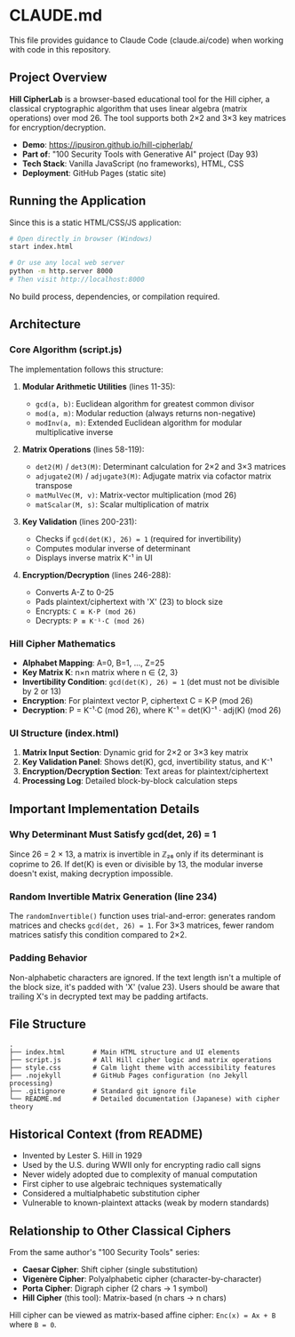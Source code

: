 # CLAUDE.md

This file provides guidance to Claude Code (claude.ai/code) when working with code in this repository.

## Project Overview

**Hill CipherLab** is a browser-based educational tool for the Hill cipher, a classical cryptographic algorithm that uses linear algebra (matrix operations) over mod 26. The tool supports both 2×2 and 3×3 key matrices for encryption/decryption.

- **Demo**: https://ipusiron.github.io/hill-cipherlab/
- **Part of**: "100 Security Tools with Generative AI" project (Day 93)
- **Tech Stack**: Vanilla JavaScript (no frameworks), HTML, CSS
- **Deployment**: GitHub Pages (static site)

## Running the Application

Since this is a static HTML/CSS/JS application:

```bash
# Open directly in browser (Windows)
start index.html

# Or use any local web server
python -m http.server 8000
# Then visit http://localhost:8000
```

No build process, dependencies, or compilation required.

## Architecture

### Core Algorithm (script.js)

The implementation follows this structure:

1. **Modular Arithmetic Utilities** (lines 11-35):
   - `gcd(a, b)`: Euclidean algorithm for greatest common divisor
   - `mod(a, m)`: Modular reduction (always returns non-negative)
   - `modInv(a, m)`: Extended Euclidean algorithm for modular multiplicative inverse

2. **Matrix Operations** (lines 58-119):
   - `det2(M)` / `det3(M)`: Determinant calculation for 2×2 and 3×3 matrices
   - `adjugate2(M)` / `adjugate3(M)`: Adjugate matrix via cofactor matrix transpose
   - `matMulVec(M, v)`: Matrix-vector multiplication (mod 26)
   - `matScalar(M, s)`: Scalar multiplication of matrix

3. **Key Validation** (lines 200-231):
   - Checks if `gcd(det(K), 26) = 1` (required for invertibility)
   - Computes modular inverse of determinant
   - Displays inverse matrix K⁻¹ in UI

4. **Encryption/Decryption** (lines 246-288):
   - Converts A-Z to 0-25
   - Pads plaintext/ciphertext with 'X' (23) to block size
   - Encrypts: `C ≡ K·P (mod 26)`
   - Decrypts: `P ≡ K⁻¹·C (mod 26)`

### Hill Cipher Mathematics

- **Alphabet Mapping**: A=0, B=1, ..., Z=25
- **Key Matrix K**: n×n matrix where n ∈ {2, 3}
- **Invertibility Condition**: `gcd(det(K), 26) = 1` (det must not be divisible by 2 or 13)
- **Encryption**: For plaintext vector P, ciphertext C = K·P (mod 26)
- **Decryption**: P = K⁻¹·C (mod 26), where K⁻¹ = det(K)⁻¹ · adj(K) (mod 26)

### UI Structure (index.html)

1. **Matrix Input Section**: Dynamic grid for 2×2 or 3×3 key matrix
2. **Key Validation Panel**: Shows det(K), gcd, invertibility status, and K⁻¹
3. **Encryption/Decryption Section**: Text areas for plaintext/ciphertext
4. **Processing Log**: Detailed block-by-block calculation steps

## Important Implementation Details

### Why Determinant Must Satisfy gcd(det, 26) = 1

Since 26 = 2 × 13, a matrix is invertible in ℤ₂₆ only if its determinant is coprime to 26. If det(K) is even or divisible by 13, the modular inverse doesn't exist, making decryption impossible.

### Random Invertible Matrix Generation (line 234)

The `randomInvertible()` function uses trial-and-error: generates random matrices and checks `gcd(det, 26) = 1`. For 3×3 matrices, fewer random matrices satisfy this condition compared to 2×2.

### Padding Behavior

Non-alphabetic characters are ignored. If the text length isn't a multiple of the block size, it's padded with 'X' (value 23). Users should be aware that trailing X's in decrypted text may be padding artifacts.

## File Structure

```
.
├── index.html       # Main HTML structure and UI elements
├── script.js        # All Hill cipher logic and matrix operations
├── style.css        # Calm light theme with accessibility features
├── .nojekyll        # GitHub Pages configuration (no Jekyll processing)
├── .gitignore       # Standard git ignore file
└── README.md        # Detailed documentation (Japanese) with cipher theory
```

## Historical Context (from README)

- Invented by Lester S. Hill in 1929
- Used by the U.S. during WWII only for encrypting radio call signs
- Never widely adopted due to complexity of manual computation
- First cipher to use algebraic techniques systematically
- Considered a multialphabetic substitution cipher
- Vulnerable to known-plaintext attacks (weak by modern standards)

## Relationship to Other Classical Ciphers

From the same author's "100 Security Tools" series:
- **Caesar Cipher**: Shift cipher (single substitution)
- **Vigenère Cipher**: Polyalphabetic cipher (character-by-character)
- **Porta Cipher**: Digraph cipher (2 chars → 1 symbol)
- **Hill Cipher** (this tool): Matrix-based (n chars → n chars)

Hill cipher can be viewed as matrix-based affine cipher: `Enc(x) = Ax + B` where `B = 0`.
